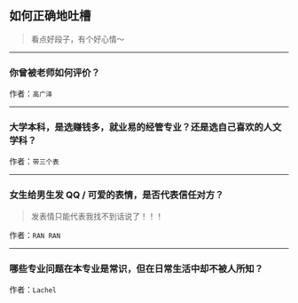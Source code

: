 ## 如何正确地吐槽

> 看点好段子，有个好心情～


 
---

### 你曾被老师如何评价？

> 


作者：`高广泽`

---

### 大学本科，是选赚钱多，就业易的经管专业？还是选自己喜欢的人文学科？

> 


作者：`带三个表`

---

### 女生给男生发 QQ / 可爱的表情，是否代表信任对方？

> 发表情只能代表我找不到话说了！！！


作者：`RAN RAN`

---

### 哪些专业问题在本专业是常识，但在日常生活中却不被人所知？

> 


作者：`Lachel`